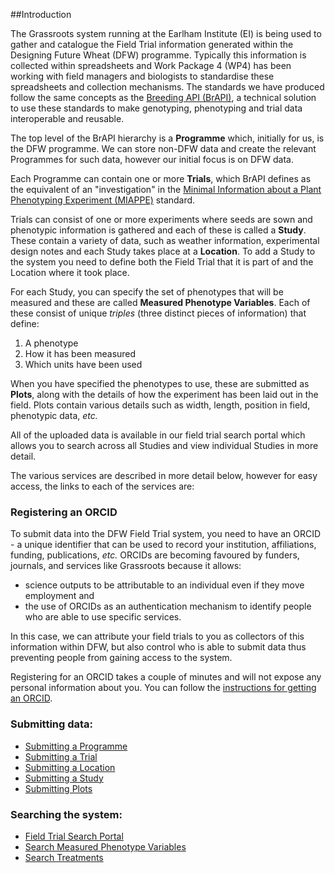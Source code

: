 ##Introduction

The Grassroots system running at the Earlham Institute (EI) is being used to gather and catalogue the Field Trial information generated within the Designing Future Wheat (DFW) programme. 
Typically this information is collected within spreadsheets and Work Package 4 (WP4) has been working with field managers and biologists to standardise these spreadsheets and collection mechanisms.
The standards we have produced follow the same concepts as the [Breeding API (BrAPI)](https://brapi.org/), a technical solution to use these standards to make genotyping, phenotyping and trial data interoperable and reusable.

The top level of the BrAPI hierarchy is a **Programme** which, initially for us, is the DFW programme. 
We can store non-DFW data and create the relevant Programmes for such data, however our initial focus is on DFW data.

Each Programme can contain one or more **Trials**, which BrAPI defines as the equivalent of an 
"investigation" in the [Minimal Information about a Plant Phenotyping Experiment (MIAPPE)](https://www.miappe.org/) standard.

Trials can consist of one or more experiments where seeds are sown and phenotypic information is gathered and each of these is called a **Study**. 
These contain a variety of data, such as weather information, experimental design notes and each Study takes place at a **Location**. 
To add a Study to the system you need to define both the Field Trial that it is part of and the Location where it
took place.

For each Study, you can specify the set of phenotypes that will be measured and these are called **Measured Phenotype Variables**. Each of these consist of unique *triples* (three distinct pieces of information) that define:

 1. A phenotype
 2. How it has been measured 
 3. Which units have been used

When you have specified the phenotypes to use, these are submitted as **Plots**, along with the details of how the experiment has been laid out in the field. 
Plots contain various details such as width, length, position in field, phenotypic data, *etc.*

All of the uploaded data is available in our field trial search portal which allows you to search across all Studies and view individual Studies in more detail.

The various services are described in more detail below, however for easy access, the links to each of the services are:

### Registering an ORCID

To submit data into the DFW Field Trial system, you need to have an ORCID - a unique identifier that can be used to record your institution, affiliations, funding, publications, *etc.* ORCIDs are becoming favoured by funders, journals, and services like Grassroots because it allows: 

 * science outputs to be attributable to an individual even if they move employment and 
 * the use of ORCIDs as an authentication mechanism to identify people who are able to use specific services. 

In this case, we can attribute your field trials to you as collectors of this information within DFW, but also control who is able to submit data thus preventing people from gaining access to the system. 

Registering for an ORCID takes a couple of minutes and will not expose any personal information about you. You can follow the [instructions for getting an ORCID](https://grassroots.tools/docs/user/services/field_trial/orcid.md).

### Submitting data:

 * [Submitting a Programme](https://grassroots.tools/docs/user/services/field_trial/submit_programme.md)
 * [Submitting a Trial](https://grassroots.tools/docs/user/services/field_trial/submit_trial.md)
 * [Submitting a Location](https://grassroots.tools/docs/user/services/field_trial/submit_location.md)
 * [Submitting a Study](https://grassroots.tools/docs/user/services/field_trial/submit_study.md)
 * [Submitting Plots](https://grassroots.tools/docs/user/services/field_trial/submit_plots.md)

### Searching the system:

* [Field Trial Search Portal](https://grassroots.tools/docs/user/services/field_trial/search_portal.md)
* [Search Measured Phenotype Variables](https://grassroots.tools/docs/user/services/field_trial/search_measured_variables.md)
* [Search Treatments](https://grassroots.tools/docs/user/services/field_trial/search_treatments.md)

        
